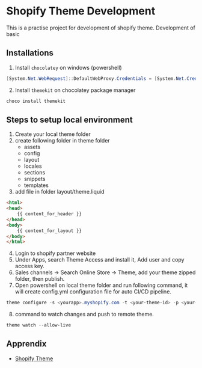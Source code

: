 # Shopify Theme Development

This is a practise project for development of shopify theme.
Development of basic 

## Installations
1. Install `chocolatey` on windows (powershell)
```powershell
[System.Net.WebRequest]::DefaultWebProxy.Credentials = [System.Net.CredentialCache]::DefaultCredentials; iex ((New-Object System.Net.WebClient).DownloadString('https://community.chocolatey.org/install.ps1'))
```
2. Install `themekit` on chocolatey package manager
```powershell
choco install themekit
```

## Steps to setup local environment
1. Create your local theme folder
2. create following folder in theme folder
    * assets
    * config
    * layout
    * locales
    * sections
    * snippets
    * templates
3. add file in folder layout/theme.liquid
```html
<html>
<head>
    {{ content_for_header }}
</head>
<body>
    {{ content_for_layout }}
</body>
</html>
```
4. Login to shopify partner website
5. Under Apps, search Theme Access and install it, Add user and copy access key.
6. Sales channels -> Search Online Store -> Theme, add your theme zipped folder, then publish.
7. Open powershell on local theme folder and run following command, it will create config.yml configuration file for auto CI/CD pipeline.
```powershell
theme configure -s <yourapp>.myshopify.com -t <your-theme-id> -p <your-shopify-theme-access-key>
``` 
8. command to watch changes and push to remote theme.
```powershell
theme watch --allow-live
```

## Apprendix
* [Shopify Theme](https://shopify.dev/themes)